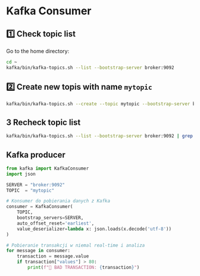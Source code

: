 # Kafka Consumer
## 1️⃣ Check topic list
Go to the home directory:
```sh
cd ~
kafka/bin/kafka-topics.sh --list --bootstrap-server broker:9092
```

## 2️⃣ Create new topis with name `mytopic`
```sh
kafka/bin/kafka-topics.sh --create --topic mytopic --bootstrap-server broker:9092
```

## 3 Recheck topic list
```sh
kafka/bin/kafka-topics.sh --list --bootstrap-server broker:9092 | grep mytopic
```

## Kafka producer 
```python
from kafka import KafkaConsumer
import json  

SERVER = "broker:9092"
TOPIC  = "mytopic"

# Konsumer do pobierania danych z Kafka
consumer = KafkaConsumer(
    TOPIC,
    bootstrap_servers=SERVER,
    auto_offset_reset='earliest',
    value_deserializer=lambda x: json.loads(x.decode('utf-8'))
)

# Pobieranie transakcji w niemal real-time i analiza
for message in consumer:
    transaction = message.value
    if transaction["values"] > 80:
        print(f"🚨 BAD TRANSACTION: {transaction}")
```
